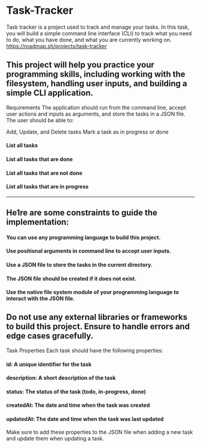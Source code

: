 # Task-Tracker
Task tracker is a project used to track and manage your tasks. In this task, you will build a simple command line interface (CLI) to track what you need to do, what you have done, and what you are currently working on.
https://roadmap.sh/projects/task-tracker


This project will help you practice your programming skills, including working with the filesystem, handling user inputs, and building a simple CLI application.
---
Requirements
The application should run from the command line, accept user actions and inputs as arguments, and store the tasks in a JSON file. The user should be able to:

Add, Update, and Delete tasks
Mark a task as in progress or done
#### List all tasks
#### List all tasks that are done
#### List all tasks that are not done
#### List all tasks that are in progress
---

## He1re are some constraints to guide the implementation:

#### You can use any programming language to build this project.
#### Use positional arguments in command line to accept user inputs.
#### Use a JSON file to store the tasks in the current directory.
#### The JSON file should be created if it does not exist.
#### Use the native file system module of your programming language to interact with the JSON file.

Do not use any external libraries or frameworks to build this project.
Ensure to handle errors and edge cases gracefully.
---
Task Properties
Each task should have the following properties:

#### id: A unique identifier for the task
#### description: A short description of the task
#### status: The status of the task (todo, in-progress, done)
#### createdAt: The date and time when the task was created
#### updatedAt: The date and time when the task was last updated

Make sure to add these properties to the JSON file when adding a new task and update them when updating a task.

